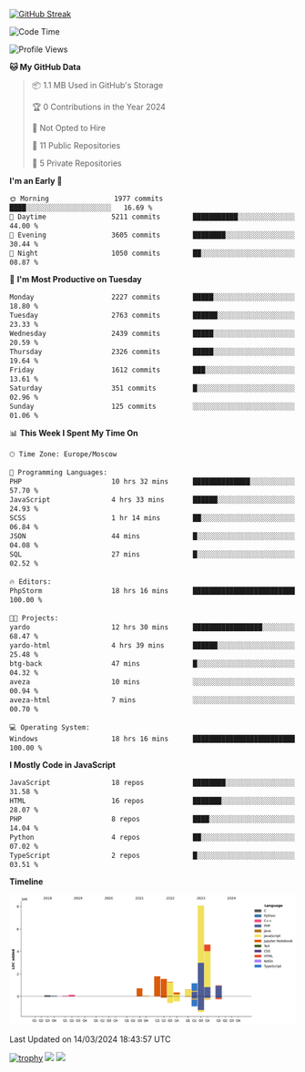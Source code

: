 [![GitHub Streak](https://github-readme-streak-stats.herokuapp.com/?user=yogik10)](https://git.io/streak-stats)
<!--START_SECTION:waka-->
![Code Time](http://img.shields.io/badge/Code%20Time-319%20hrs%2015%20mins-blue)

![Profile Views](http://img.shields.io/badge/Profile%20Views-0-blue)

**🐱 My GitHub Data** 

> 📦 1.1 MB Used in GitHub's Storage 
 > 
> 🏆 0 Contributions in the Year 2024
 > 
> 🚫 Not Opted to Hire
 > 
> 📜 11 Public Repositories 
 > 
> 🔑 5 Private Repositories 
 > 
**I'm an Early 🐤** 

```text
🌞 Morning                1977 commits        ████░░░░░░░░░░░░░░░░░░░░░   16.69 % 
🌆 Daytime                5211 commits        ███████████░░░░░░░░░░░░░░   44.00 % 
🌃 Evening                3605 commits        ████████░░░░░░░░░░░░░░░░░   30.44 % 
🌙 Night                  1050 commits        ██░░░░░░░░░░░░░░░░░░░░░░░   08.87 % 
```
📅 **I'm Most Productive on Tuesday** 

```text
Monday                   2227 commits        █████░░░░░░░░░░░░░░░░░░░░   18.80 % 
Tuesday                  2763 commits        ██████░░░░░░░░░░░░░░░░░░░   23.33 % 
Wednesday                2439 commits        █████░░░░░░░░░░░░░░░░░░░░   20.59 % 
Thursday                 2326 commits        █████░░░░░░░░░░░░░░░░░░░░   19.64 % 
Friday                   1612 commits        ███░░░░░░░░░░░░░░░░░░░░░░   13.61 % 
Saturday                 351 commits         █░░░░░░░░░░░░░░░░░░░░░░░░   02.96 % 
Sunday                   125 commits         ░░░░░░░░░░░░░░░░░░░░░░░░░   01.06 % 
```


📊 **This Week I Spent My Time On** 

```text
🕑︎ Time Zone: Europe/Moscow

💬 Programming Languages: 
PHP                      10 hrs 32 mins      ██████████████░░░░░░░░░░░   57.70 % 
JavaScript               4 hrs 33 mins       ██████░░░░░░░░░░░░░░░░░░░   24.93 % 
SCSS                     1 hr 14 mins        ██░░░░░░░░░░░░░░░░░░░░░░░   06.84 % 
JSON                     44 mins             █░░░░░░░░░░░░░░░░░░░░░░░░   04.08 % 
SQL                      27 mins             █░░░░░░░░░░░░░░░░░░░░░░░░   02.52 % 

🔥 Editors: 
PhpStorm                 18 hrs 16 mins      █████████████████████████   100.00 % 

🐱‍💻 Projects: 
yardo                    12 hrs 30 mins      █████████████████░░░░░░░░   68.47 % 
yardo-html               4 hrs 39 mins       ██████░░░░░░░░░░░░░░░░░░░   25.48 % 
btg-back                 47 mins             █░░░░░░░░░░░░░░░░░░░░░░░░   04.32 % 
aveza                    10 mins             ░░░░░░░░░░░░░░░░░░░░░░░░░   00.94 % 
aveza-html               7 mins              ░░░░░░░░░░░░░░░░░░░░░░░░░   00.70 % 

💻 Operating System: 
Windows                  18 hrs 16 mins      █████████████████████████   100.00 % 
```

**I Mostly Code in JavaScript** 

```text
JavaScript               18 repos            ████████░░░░░░░░░░░░░░░░░   31.58 % 
HTML                     16 repos            ███████░░░░░░░░░░░░░░░░░░   28.07 % 
PHP                      8 repos             ████░░░░░░░░░░░░░░░░░░░░░   14.04 % 
Python                   4 repos             ██░░░░░░░░░░░░░░░░░░░░░░░   07.02 % 
TypeScript               2 repos             █░░░░░░░░░░░░░░░░░░░░░░░░   03.51 % 
```



**Timeline**

![Lines of Code chart](https://raw.githubusercontent.com/Yogik10/Yogik10/main/assets/bar_graph.png)


 Last Updated on 14/03/2024 18:43:57 UTC
<!--END_SECTION:waka-->
[![trophy](https://github-profile-trophy.vercel.app/?username=yogik10)](https://github.com/ryo-ma/github-profile-trophy)
![](https://github-profile-summary-cards.vercel.app/api/cards/profile-details?username=yogik10&theme=solarized_dark)
![](https://github-profile-summary-cards.vercel.app/api/cards/most-commit-language?username=yogik10&theme=solarized_dark)


